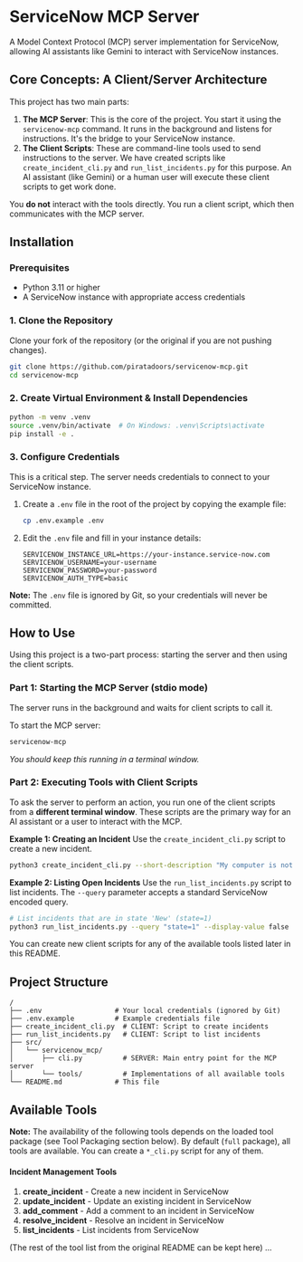 
# ServiceNow MCP Server

A Model Context Protocol (MCP) server implementation for ServiceNow, allowing AI assistants like Gemini to interact with ServiceNow instances.

## Core Concepts: A Client/Server Architecture

This project has two main parts:

1.  **The MCP Server**: This is the core of the project. You start it using the `servicenow-mcp` command. It runs in the background and listens for instructions. It's the bridge to your ServiceNow instance.
2.  **The Client Scripts**: These are command-line tools used to send instructions to the server. We have created scripts like `create_incident_cli.py` and `run_list_incidents.py` for this purpose. An AI assistant (like Gemini) or a human user will execute these client scripts to get work done.

You **do not** interact with the tools directly. You run a client script, which then communicates with the MCP server.

## Installation

### Prerequisites

*   Python 3.11 or higher
*   A ServiceNow instance with appropriate access credentials

### 1. Clone the Repository
Clone your fork of the repository (or the original if you are not pushing changes).
```bash
git clone https://github.com/piratadoors/servicenow-mcp.git
cd servicenow-mcp
```

### 2. Create Virtual Environment & Install Dependencies
```bash
python -m venv .venv
source .venv/bin/activate  # On Windows: .venv\Scripts\activate
pip install -e .
```

### 3. Configure Credentials
This is a critical step. The server needs credentials to connect to your ServiceNow instance.

1.  Create a `.env` file in the root of the project by copying the example file:
    ```bash
    cp .env.example .env
    ```
2.  Edit the `.env` file and fill in your instance details:
    ```
    SERVICENOW_INSTANCE_URL=https://your-instance.service-now.com
    SERVICENOW_USERNAME=your-username
    SERVICENOW_PASSWORD=your-password
    SERVICENOW_AUTH_TYPE=basic
    ```

**Note:** The `.env` file is ignored by Git, so your credentials will never be committed.

## How to Use

Using this project is a two-part process: starting the server and then using the client scripts.

### Part 1: Starting the MCP Server (stdio mode)

The server runs in the background and waits for client scripts to call it.

To start the MCP server:
```bash
servicenow-mcp
```
*You should keep this running in a terminal window.*

### Part 2: Executing Tools with Client Scripts

To ask the server to perform an action, you run one of the client scripts from a **different terminal window**. These scripts are the primary way for an AI assistant or a user to interact with the MCP.

**Example 1: Creating an Incident**
Use the `create_incident_cli.py` script to create a new incident.

```bash
python3 create_incident_cli.py --short-description "My computer is not turning on" --caller-id "your.name" --opened-by "your.name"
```

**Example 2: Listing Open Incidents**
Use the `run_list_incidents.py` script to list incidents. The `--query` parameter accepts a standard ServiceNow encoded query.

```bash
# List incidents that are in state 'New' (state=1)
python3 run_list_incidents.py --query "state=1" --display-value false
```

You can create new client scripts for any of the available tools listed later in this README.

## Project Structure
```
/
├── .env                  # Your local credentials (ignored by Git)
├── .env.example          # Example credentials file
├── create_incident_cli.py  # CLIENT: Script to create incidents
├── run_list_incidents.py   # CLIENT: Script to list incidents
├── src/
│   └── servicenow_mcp/
│       ├── cli.py          # SERVER: Main entry point for the MCP server
│       └── tools/          # Implementations of all available tools
└── README.md             # This file
```

## Available Tools

**Note:** The availability of the following tools depends on the loaded tool package (see Tool Packaging section below). By default (`full` package), all tools are available. You can create a `*_cli.py` script for any of them.

#### Incident Management Tools

1. **create_incident** - Create a new incident in ServiceNow
2. **update_incident** - Update an existing incident in ServiceNow
3. **add_comment** - Add a comment to an incident in ServiceNow
4. **resolve_incident** - Resolve an incident in ServiceNow
5. **list_incidents** - List incidents from ServiceNow

(The rest of the tool list from the original README can be kept here)
...